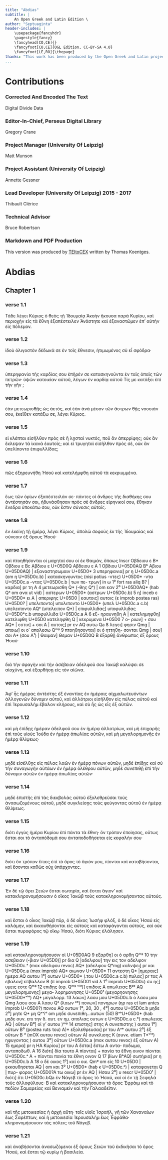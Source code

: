 ```yaml
---
title: "Abdias"
subtitle: |
	An Open Greek and Latin Edition \ 
author: "Septuaginta"
header-includes: | 
	\usepackage{fancyhdr}
	\pagestyle{fancy}
	\fancyhead[CO,CE]{}
	\fancyfoot[CO,CE]{OGL Edition, CC-BY-SA 4.0}
	\fancyfoot[LE,RO]{\thepage}
thanks: "This work has been produced by the Open Greek and Latin project through the help of volunteers. See contributions for details."
...
```


# Contributions


### Corrected And Encoded The Text

Digital Divide Data  
  
### Editor-In-Chief, Perseus Digital Library

Gregory Crane  
  
### Project Manager (University Of Leipzig)

Matt Munson  
  
### Project Assistant (University Of Leipzig)

Annette Gessner  
  
### Lead Developer (University Of Leipzig) 2015 - 2017

Thibault Clérice  
  
### Technical Advisor

Bruce Robertson  
  
### Markdown and PDF Production

This version was produced by [TEItoCEX](https://github.com/ThomasK81/TEItoCEX) written by Thomas Koentges.

# Abdias

## Chapter 1

### verse 1.1

<p>Τάδε λέγει Κύριος ὁ θεὸς τῇ Ἰδουμαίᾳ Ἀκοὴν ἤκουσα παρὰ
Κυρίου, καὶ περιοχὴν εἰς τὰ ἔθνη ἐξαπέστειλεν Ἀνάστητε καὶ ἐξαναστῶμεν
ἐπʼ αὐτὴν εἰς πόλεμον.</p>

### verse 1.2

<p>ἰδοὺ ὀλιγοστὸν δέδωκά σε ἐν τοῖς
ἔθνεσιν, ἠτιμωμένος σὺ εἶ σφόδρα·</p>

### verse 1.3

<p>ὑπερηφανία τῆς καρδίας σου
ἐπῆρέν σε κατασκηνοῦντα ἐν ταῖς ὀπαῖς τῶν πετρῶν· ὑψῶν κατοικίαν
αὐτοῦ, λέγων ἐν καρδίᾳ αὐτοῦ Τίς με κατάξει ἐπὶ τὴν γῆν ;</p>

### verse 1.4

<p>ἐὰν
μετεωρισθῇς ὡς ἀετός, καὶ ἐὰν ἀνὰ μέσον τῶν ἄστρων θῇς νοσσιάν
σου, ἐκεῖθεν κατάξω σε, λέγει Κύριος.</p>

### verse 1.5

<p>εἰ κλέπται εἰσῆλθον πρὸς
σὲ ἢ λῃσταὶ νυκτός, ποῦ ἂν ἀπερρίφης; οὐκ ἂν ἔκλεψαν τὰ ἱκανὰ
ἑαυτοῖς; καὶ εἰ τρυγηταὶ εἰσῆλθον πρὸς σέ, οὐκ ἂν ὑπελίποντο ἐπιφυλλίδας;</p>

### verse 1.6

<p> πῶς ἐξηρευνήθη Ἠσοὺ καὶ κατελήμφθη αὐτοῦ τὰ κεκριυμμένα.</p>

### verse 1.7

<p>ἕως τῶν ὁρίων ἐξαπέστειλάν σε· πάντες οἱ ἄνδρες τῆς διαθήκης
σου ἀντέστησάν σοι, ἡδυνάσθησαν πρὸς σὲ ἄνδρες εἰρηνικοί σου,
ἔθηκαν ἔνεδρα ὑποκάτω σου, οὐκ ἔστιν σύνεσις αὐτοῖς.</p>

### verse 1.8

<p>ἐν ἐκείνῃ τῇ
ἡμέρᾳ, λέγει Κύριος, ἀπολῶ σοφοὺς ἐκ τῆς Ἰδουμαίας καὶ σύνεσιν ἐξ
ὄρους Ἠσού·</p>

### verse 1.9

<p>καὶ πτοηθήσονται οἱ μαχηταί σου οἱ ἐκ Θαιμάν, ὅπαως
<note type="footnote">Inscr Οβδειου ε B* Οβδιου ε Bc Aβδιου ε U+05D0Q Αβδειου ε A 1 Οβδιου <note type="marginal">U+05D0ΑQ</note>
Bᵇ Aβιου U+05D0AQ) | εξαναστησωμαιν U+05D0* 3 υπερηφανια] pr η U+05D0c.a (om η
U+05D0c.b) | κατασκηνουντος (nisi potius -ντες) U+05D0* -ντα U+05D0c.a -ντας U+05D0c.b | των πε-
τρων] in ω 1⁰ fort ras aliq B? | καρδια] pr τη A 4 μετεωρισθη Q*
(-θης Qᵃ) | om εαν 2⁰ U+05D0AQ* (hab Qᵃ om ανα ut vid) | αστερων U+05D0* (αστρων
U+05D0c.b) 5 η] inceb ε U+05D0* ει A | απεριφης U+05D0 | εαυτοις] αυτοις (ε improb
postea ras) U+05D0? | υπελιποντο] υπολιποντο U+05D0* (υπελ U+05D0c.a c.b) υπελειποντο AQᵃ
(υπελειπον Q*) | επιφυλλιδας] υποφυλλιδας U+05D0*c.b υποφυλλιδα U+05D0c.a A 6 εξ-
ηραυνηθη A | κατελημηφθη] κατελιφθη U+05D0 κατεληφθη Q | κεκρυμενα U+05D0 7 ο-
ριων] + σου AQ* | εστιν] + σοι A | αυτοις] pr εν AQ αυτω Qa 8 λεγει]
φησιν Qmg | αποιω] οι ο΄ απολεσω Qᵐᵍ 9 πτοηθησονται] οι ό ηττηθη-
σονται Qmg | σου] σοι A* (σου A¹) | Θαιμαν] Θεμαν U+05D0Q</note>

<pb n="46"/>
<note type="marginal">B</note> ἐξαρθῇ ἄνθρωπος ἐξ ὄρους Ἠσαύ·</p>

### verse 1.10

<p>διὰ τὴν σφαγὴν καὶ τὴν ἀσέβειαν
ἀδελφοῦ σου Ἰακὼβ καλύψει σε αἰσχύνη, καὶ ἐξαρθήσῃ εἰς τὸν
αἰῶνα.</p>

### verse 1.11

<p> Ἀφʼ ἧς ἡμέρας ἀντέστης ἐξ ἐναντίας ἐν ἡμέραις αἰχμαλωτευόντων
ἀλλογενῶν δύναμιν αὐτοῦ, καὶ ἀλλότριοι εἰσῆλθον εἰς
πύλας αὐτοῦ καὶ ἐπὶ Ἰερουσαλὴμ ἔβαλον κλήρους, καὶ σὺ ἧς ὡς εἷς
ἐξ αὐτῶν.</p>

### verse 1.12

<p>καὶ μὴ ἐπίδῃς ἡμέραν ἀδελφοῦ σου ἐν ἡμέρᾳ ἀλλοτρίων,
καὶ μὴ ἐπιχαρῆς ἐπὶ τοὺς υἱοὺς Ἰούδα ἐν ἡμέρᾳ ἀπωλίας αὐτῶν, καὶ
μὴ μεγαλορημονῆς ἐν ἡμέρᾳ θλίψεως·</p>

### verse 1.13

<p>μηδὲ εἰσέλθῃς εἰς πύλας
λαῶν ἐν ἡμέρᾳ πόνων αὐτῶν, μηδέ ἐπίδῃς καὶ σὺ τὴν συναγωγὴν
αὐτάων ἐν ἡμέρᾳ ὀλέθρου αὐτῶν, μηδἐ συνεπιθῇ ἐπὶ τὴν δύναμιν
αὐτῶν ἐν ἡμέρᾳ ἀπωλίας αὐτῶν·</p>

### verse 1.14

<p>μηδὲ ἐπιστῆς ἐπὶ τὰς διεκβολὰς
αὐτοῦ ἐξολεθρεῦσαι τοὺς ἀνασωζομένους αὐτοῦ, μηδέ συγκλείσῃς τοὺς
φεύγοντας αὐτοῦ ἐν ἡμέρᾳ θλίψεως.</p>

### verse 1.15

<p>διότι ἐγγὺς ἡμέρα Κυρίου
ἐπὶ πάντα τὰ ἔθνη· ὃν τρόπον ἐποίησας, οὕτως ἔσται σοι τὸ ἀνταπόδομά
σου ἀνταποδοθήσεται εἰς κεφαλήν σου·</p>

### verse 1.16

<p> διότι ὃν τρόπον
ἔπιες ἐπὶ τὸ ὄρος τὸ ἅγιόν μου, πίονται καὶ καταβήσονται, καὶ ἔσονται
καθὼς οὐχ ὑπάρχοντες.</p>

### verse 1.17

<p> Ἐν δὲ τῷ ὄρει Σειὼν ἔσται σωτηρία,
καὶ ἔσται ἅγιονʼ καὶ κατακληρονομήσουσιν ὁ οἵκος Ἰακὼβ τοὺς κατακληρονομήσαντας
αὐτούς.</p>

### verse 1.18

<p>καὶ ἔσται ὁ οἶκος Ἰακὼβ πῦρ, ὁ δὲ
οἶκος Ἰωσὴφ φλόξ, ὁ δὲ οἶκος Ἠσαύ εἰς καλάμην, καὶ ἐκκαυθήσονται
εἰς αὐτοὺς καὶ καταφάγονται αὐτούς, καὶ οὐκ ἔσται πυροφόρος τῷ
οἴκῳ Ἠσαύ, διότι Κύριος ἐλάλησεν.</p>

### verse 1.19

<p>καὶ κατακληρονομήσουσιν οἱ
<note type="marginal">U+05D0ΑQ</note> <note type="footnote">9 εξαρθη] οι ό αρθη Qᵐᵍ 10 την ασεβειαν (-βιαν U+05D0)] pr δια Q |αδελφου]
την εις τον αδελφον U+05D0c.ᵃ (mox αδελφου revoc) AQ* (αδελφου Q*mg) καλνψει]
pr και U+05D0c.a (mox improb) AQ* αιωναν U+05D0* 11 αντεστη Q* |ημεραις]
ημερα AQ αυτου 1⁰] ουτων U+05D0* (.του U+05D0c.a c.b) πυλας] pr τας A εβαλον]
επβαλλον B (π improb U+05D01 vid λ 1⁰ improb U+05D0c) συ ης] υμεις εστε Qᵐᵍ
12 επιδῃς (εφ. Qᵐᵍ ᵛⁱᵈ)] επιδοις A απωλειας Bᵃᵇ AQ μεγαλορημονης] μεγα-
λορημονησης U+05D0¹ (μεγαρηονησης U+05D0*ᵛⁱᵈ) AQ* μεγαλορρ. 13 λαων] λαου
μου U+05D0c.b ό λαου μου Qmg λαου σου A λαου Qᵃ (λαων ᵃᵇ) πονων] πονηρων
(ηρ ras et lam antes improb U+05D0?) πονου AQ ουτων 1⁰, 20, 30 , 4⁰] αυτου U+05D0c.b
μηδε 2⁰] μητε Q* μη Qᵃᵛiᵈ om μηδε συνεπιθη...αυτων (50) BᵃᵇU+05D0* (hab
μηδε συν. επι την δ. αυτ. εν ημ. απολιας ουτων ε U+05D0c.a c.ᵇ) απωλειας AQ |
οὕτων B⁰] οἱ γʼ αυτου )ᵐᵍ 14 επιστης] στης A συνεπιστης ) αυτου
1⁰] οὕτων B⁰ (postea ruts του) A)* εξολεθρευσαι] pr του Aᵃ* αυτου 2⁰]
ἐξ οὕτων B ᵈ (mΟX αυτου revoc) οὕτων A) συνκλισης Κ (συνκ. etiam
Τ*ᵛⁱᵈ) ηφυγοντας ) αυτου 3⁰] οὕτων U+05D0c.a (mox αυτου revoc) ἐξ οὕτων
A) 15 ημερα] pr η HA Κυρίου] pr του A ἔσται] ἔστω A αντα-
ποδωμα, ανταποδωθ. A 16 διότι] δία τουτο A πίονται] + πανία τα
ἔθνη οινον πίονται U+05D0c.ᵃ A + πίονται πανία τα ἔθνη οινον Q 17 βίων
BᵇAQ) σωτήρια] pr η U+05D0c.b A 18 ο δὲ οικος 1⁰] καί ο οικ. Qmᵍ om εἰς 10
U+05D0 | εκκαυθησεται AQ | om και 3⁰ U+05D0* (hab κ U+05D0c.ᵃ) | καταφαγεται Q | πυρ-
φορος U+05D0?A τω οικω] pr ἐν AQ | Ησαυ 2⁰] υ rescr U+05D0¹ | διότι] ὅτι U+05D0c.bQa</note>

<pb n="47"/>
ἐν Νάγεβ τὸ ὄρος τὸ Ἠσαύ, καὶ οἱ ἐν τῇ Σεφηλὰ τοὺς ἀλλοφύλους· <note type="marginal">B</note>
καὶ κατακληρονομήσουσιν τὸ ὄρος Ἐφράιμ καὶ τὸ πεδίον Σαμαρείας
καὶ Βενιαμεὶν καὶ τὴν Γαλααδεῖτιν.</p>

### verse 1.20

<p> καὶ τῆς μετοικεσίας ἡ ἀρχὴ
αὕτη· τοῖς υἱοῖς Ἰσραήλ, γῆ τῶν Χαναναίων ἕως Σαρέπτων, καὶ ἡ
μετοικεσία Ἰερουσαλὴμ ἕως Ἐφράθα· κληρονομήσουσιν τὰς πόλεις
τοῦ Νάγεβ.</p>

### verse 1.21

<p>καὶ ἀναβήσονται ἀνασωζόμενοι ἐξ ὄρους Σειὼν τοῦ
ἐκδικῆσαι τὸ ὄρος Ἠσαύ, καὶ ἔσται τῷ κυρίῳ ἡ βασιλεία.</p>
